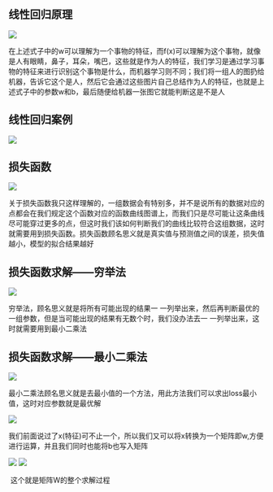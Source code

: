 ## 线性回归原理



![](https://gitee.com/L-luoluo/picgo-store-imgages/raw/master/picgo/图1.png)

​	在上述式子中的w可以理解为一个事物的特征，而f(x)可以理解为这个事物，就像是人有眼睛，鼻子，耳朵，嘴巴，这些就是作为人的特征，我们学习是通过学习事物的特征来进行识别这个事物是什么，而机器学习则不同；我们将一组人的图扔给机器，告诉它这个是人，然后它会通过这些图片自己总结作为人的特征，也就是上述式子中的参数w和b，最后随便给机器一张图它就能判断这是不是人



## 线性回归案例

![](https://gitee.com/L-luoluo/picgo-store-imgages/raw/master/picgo/图2.png)

## 损失函数

![](https://gitee.com/L-luoluo/picgo-store-imgages/raw/master/picgo/图3.png)

​	关于损失函数我只这样理解的，一组数据会有特别多，并不是说所有的数据对应的点都会在我们规定这个函数对应的函数曲线图谱上，而我们只是尽可能让这条曲线尽可能穿过更多的点，但这时我们该如何判断我们的曲线比较符合这组数据，这时就需要用到损失函数。损失函数顾名思义就是真实值与预测值之间的误差，损失值越小，模型的拟合结果越好



## 损失函数求解——穷举法

![](https://gitee.com/L-luoluo/picgo-store-imgages/raw/master/picgo/图4.png)

穷举法，顾名思义就是将所有可能出现的结果一 一列举出来，然后再判断最优的一组参数，但是当可能出现的结果有无数个时，我们没办法去一 一列举出来，这时就需要用到最小二乘法



## 损失函数求解——最小二乘法

![](https://gitee.com/L-luoluo/picgo-store-imgages/raw/master/picgo/图5.png)

​	最小二乘法顾名思义就是去最小值的一个方法，用此方法我们可以求出loss最小值，这时对应参数就是最优解

![](https://gitee.com/L-luoluo/picgo-store-imgages/raw/master/picgo/图6.png)

​	我们前面说过了x(特征)可不止一个，所以我们又可以将x转换为一个矩阵即w,方便进行运算，并且我们同时也能将b也写入矩阵

![](https://gitee.com/L-luoluo/picgo-store-imgages/raw/master/picgo/图7.png)
![](https://gitee.com/L-luoluo/picgo-store-imgages/raw/master/picgo/图8.png)

​	这个就是矩阵W的整个求解过程



